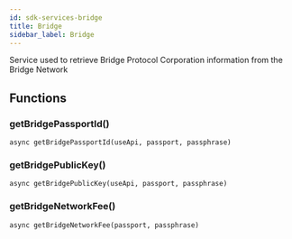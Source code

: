 ```yaml
---
id: sdk-services-bridge
title: Bridge
sidebar_label: Bridge 
---
```


Service used to retrieve Bridge Protocol Corporation information from the Bridge Network
## Functions
### getBridgePassportId()
```
async getBridgePassportId(useApi, passport, passphrase)
```

### getBridgePublicKey()
```
async getBridgePublicKey(useApi, passport, passphrase)
```

### getBridgeNetworkFee()
```
async getBridgeNetworkFee(passport, passphrase)
```